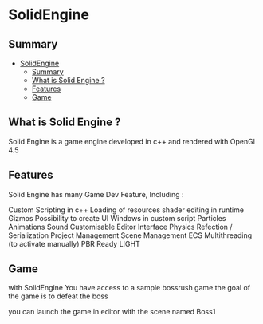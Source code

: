 # SolidEngine

## Summary

- [SolidEngine](#solidengine)
  - [Summary](#summary)
  - [What is Solid Engine ?](#what-is-solid-engine-)
  - [Features](#features)
  - [Game](#game)

## What is Solid Engine ?

Solid Engine is a game engine developed in c++ and rendered with OpenGl 4.5

## Features

Solid Engine has many Game Dev Feature, Including : 

Custom Scripting in c++
Loading of resources
shader editing in runtime
Gizmos
Possibility to create UI Windows in custom script
Particles
Animations
Sound
Customisable Editor Interface
Physics
Refection / Serialization
Project Management
Scene Management
ECS
Multithreading (to activate manually)
PBR Ready LIGHT

## Game

with SolidEngine You have access to a sample bossrush game
the goal of the game is to defeat the boss

you can launch the game in editor with the scene named Boss1